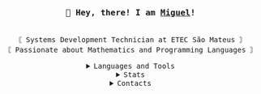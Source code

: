 <h3 align="center">
  <samp>
    👋 Hey, there! I am <b><a rel="nofollow noopener noreferrer" target="_blank" href="https://www.linkedin.com/in/miguel-ara%C3%BAjo-a3a936271/">Miguel</a>!</b>
  </samp>
</h3>

<p align="center"><br>
  <samp>
    〘 Systems Development Technician at ETEC São Mateus 〙<br>
    〘 Passionate about Mathematics and Programming Languages 〙<br>
  </samp>
</p>

<details align="center">
  <summary><samp>Languages and Tools</samp></summary><br>
  
  <img src="https://img.shields.io/badge/HTML5-E34F26?style=for-the-badge&logo=html5&logoColor=white">
  <img src="https://img.shields.io/badge/CSS3-1572B6?style=for-the-badge&logo=css3&logoColor=white">
  <img src="https://img.shields.io/badge/JavaScript-323330?style=for-the-badge&logo=javascript&logoColor=F7DF1E">
  <img src="https://img.shields.io/badge/Python-14354C?style=for-the-badge&logo=python&logoColor=white">
  <img src="https://img.shields.io/badge/Java-ED8B00?style=for-the-badge&logo=openjdk&logoColor=white">
  <img src="https://img.shields.io/badge/PHP-777BB4?style=for-the-badge&logo=php&logoColor=white">
  <img src="https://img.shields.io/badge/MySQL-00000F?style=for-the-badge&logo=mysql&logoColor=white">
</details>

<details align="center">
  <summary><samp>Stats</samp></summary><br>
  
  <a href="http://www.github.com/migg-araujo"><img src="https://github-readme-stats.vercel.app/api?username=migg-araujo&show_icons=true&hide=&count_private=true&title_color=3382ed&text_color=ffffff&icon_color=3382ed&bg_color=171717&hide_border=true&show_icons=true" alt="migg-araujo's GitHub stats" /></a>

<a href="http://www.github.com/migg-araujo"><img src="https://github-readme-streak-stats.herokuapp.com/?user=migg-araujo&stroke=ffffff&background=171717&ring=3382ed&fire=3382ed&currStreakNum=ffffff&currStreakLabel=3382ed&sideNums=ffffff&sideLabels=ffffff&dates=ffffff&hide_border=true" /></a>

<a href="https://github.com/migg-araujo" align="left"><img src="https://github-readme-stats.vercel.app/api/top-langs/?username=migg-araujo&langs_count=10&title_color=3382ed&text_color=ffffff&icon_color=3382ed&bg_color=171717&hide_border=true&locale=en&custom_title=Top%20%Languages" alt="Top Languages" /></a>
</details>

<details align="center">
  <summary><samp>Contacts</samp></summary><br>
  
  <a href="mailto:miguelbzr6@gmail.com?subject=Subject&amp;body=Message" target="_blank" rel="noreferrer"><img src="https://img.shields.io/badge/Gmail-D14836?style=for-the-badge&logo=gmail&logoColor=white"></a>
  <a href="https://www.linkedin.com/in/miguel-ara%C3%BAjo-a3a936271/" target="_blank" rel="noreferrer"><img src="https://img.shields.io/badge/LinkedIn-0077B5?style=for-the-badge&logo=linkedin&logoColor=white"></a>
  <a href="https://web.whatsapp.com/send?phone=5511984888352&text=Hello+from+GitHub" target="_blank" rel="noreferrer"><img src="https://img.shields.io/badge/WhatsApp-25D366?style=for-the-badge&logo=whatsapp&logoColor=white"></a>
  <a href="https://www.instagram.com/migg_araujo/" target="_blank" rel="noreferrer"><img src="https://img.shields.io/badge/Instagram-E4405F?style=for-the-badge&logo=instagram&logoColor=white"></a>
</details>
